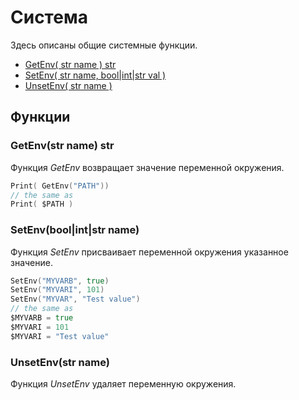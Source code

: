 # Система

Здесь описаны общие системные функции.

* [GetEnv\( str name \) str](system.md#getenv-str-name-str)
* [SetEnv\( str name, bool|int|str val \)](system.md#setenv-str-name-bool-val)
* [UnsetEnv\( str name \)](system.md#unsetenv-str-name)

## Функции

### GetEnv\(str name\) str

Функция _GetEnv_ возвращает значение переменной окружения.

``` go
Print( GetEnv("PATH"))
// the same as
Print( $PATH )
```

### SetEnv\(bool|int|str name\)

Функция _SetEnv_ присваивает переменной окружения указанное значение.

``` go
SetEnv("MYVARB", true)
SetEnv("MYVARI", 101)
SetEnv("MYVAR", "Test value")
// the same as
$MYVARB = true
$MYVARI = 101
$MYVARI = "Test value"
```

### UnsetEnv\(str name\)

Функция _UnsetEnv_ удаляет переменную окружения.
